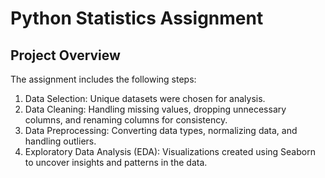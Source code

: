 # Python Statistics Assignment
## Project Overview
The assignment includes the following steps:

1. Data Selection: Unique datasets were chosen for analysis.
2. Data Cleaning: Handling missing values, dropping unnecessary columns, and renaming columns for consistency.
3. Data Preprocessing: Converting data types, normalizing data, and handling outliers.
4. Exploratory Data Analysis (EDA): Visualizations created using Seaborn to uncover insights and patterns in the data.
